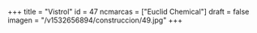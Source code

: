 +++
title = "Vistrol"
id = 47
ncmarcas = ["Euclid Chemical"]
draft = false
imagen = "/v1532656894/construccion/49.jpg"
+++

<!--more-->